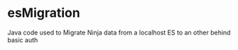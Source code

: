 # esMigration

Java code used to Migrate Ninja data from a localhost ES to an other behind basic auth
